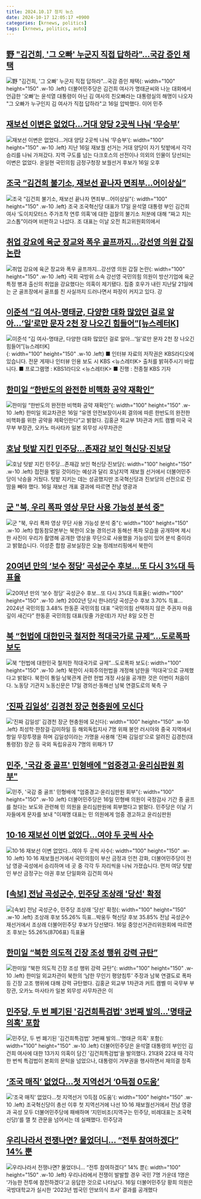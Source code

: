 ```yaml
---
title: 2024.10.17 정치 뉴스
date: 2024-10-17 12:05:17 +0900
categories: [krnews, politics]
tags: [krnews, politics, auto]
---
```

## [野 "김건희, '그 오빠' 누군지 직접 답하라"…국감 증인 채택](https://n.news.naver.com/mnews/article/015/0005044789)

![野 "김건희, '그 오빠' 누군지 직접 답하라"…국감 증인 채택](https://mimgnews.pstatic.net/image/origin/015/2024/10/16/5044789.jpg?type=nf220_150){: width="100" height="150" .w-10 .left}
더불어민주당은 김건희 여사가 명태균씨와 나눈 대화에서 언급한 '오빠'는 윤석열 대통령이 아닌 김 여사의 친오빠라는 대통령실의 해명이 나오자 "그 오빠가 누구인지 김 여사가 직접 답하라"고 16일 압박했다. 이어 민주

## [재보선 이변은 없었다…거대 양당 2곳씩 나눠 ‘무승부’](https://n.news.naver.com/mnews/article/018/0005860683)

![재보선 이변은 없었다…거대 양당 2곳씩 나눠 ‘무승부’](https://mimgnews.pstatic.net/image/origin/018/2024/10/17/5860683.jpg?type=nf220_150){: width="100" height="150" .w-10 .left}
지난 16일 재보궐 선거는 거대 양당이 자기 텃밭에서 각각 승리를 나눠 가져갔다. 지역 구도를 넘는 다크호스의 선전이나 의외의 인물이 당선되는 이변은 없었다. 윤일현 국민의힘 금정구청장 보궐선거 후보가 16일 오후

## [조국 “김건희 불기소, 재보선 끝나자 면죄부…어이상실”](https://n.news.naver.com/mnews/article/005/0001731959)

![조국 “김건희 불기소, 재보선 끝나자 면죄부…어이상실”](https://mimgnews.pstatic.net/image/origin/005/2024/10/17/1731959.jpg?type=nf220_150){: width="100" height="150" .w-10 .left}
조국 조국혁신당 대표가 17일 윤석열 대통령 부인 김건희 여사 ‘도이치모터스 주가조작 연루 의혹’에 대한 검찰의 불기소 처분에 대해 “짜고 치는 고스톱”이라며 비판하고 나섰다. 조 대표는 이날 오전 최고위원회의에서

## [취업 강요에 육군 장교와 폭우 골프까지…강선영 의원 갑질 논란](https://n.news.naver.com/mnews/article/277/0005485511)

![취업 강요에 육군 장교와 폭우 골프까지…강선영 의원 갑질 논란](https://mimgnews.pstatic.net/image/origin/277/2024/10/17/5485511.jpg?type=nf220_150){: width="100" height="150" .w-10 .left}
국회 국방위 소속 강선영 국민의힘 의원이 방산기업에 육군 특정 병과 출신의 취업을 강요했다는 의혹이 제기됐다. 집중 호우가 내린 지난달 21일에는 군 골프장에서 골프를 친 사실까지 드러나면서 파장이 커지고 있다. 강

## [이준석 “김 여사-명태균, 다양한 대화 많았던 걸로 알아…‘일’로만 문자 2천 장 나오긴 힘들어”[뉴스레터K]](https://n.news.naver.com/mnews/article/056/0011819820)

![이준석 “김 여사-명태균, 다양한 대화 많았던 걸로 알아…‘일’로만 문자 2천 장 나오긴 힘들어”[뉴스레터K]](https://mimgnews.pstatic.net/image/origin/056/2024/10/16/11819820.jpg?type=nf220_150){: width="100" height="150" .w-10 .left}
■ 인터뷰 자료의 저작권은 KBS라디오에 있습니다. 전문 게재나 인터뷰 인용 보도 시 KBS <뉴스레터K> 출처를 밝혀주시기 바랍니다. ■ 프로그램명 : KBS1라디오 <뉴스레터K> ■ 진행 : 전종철 KBS 기자

## [한미일 “한반도의 완전한 비핵화 공약 재확인”](https://n.news.naver.com/mnews/article/016/0002374990)

![한미일 “한반도의 완전한 비핵화 공약 재확인”](https://mimgnews.pstatic.net/image/origin/016/2024/10/16/2374990.jpg?type=nf220_150){: width="100" height="150" .w-10 .left}
한미일 외교차관은 16일 “유엔 안전보장이사회 결의에 따른 한반도의 완전한 비핵화를 위한 공약을 제확인한다”고 밝혔다. 김홍균 외교부 1차관과 커트 캠벨 미국 국무부 부장관, 오카노 마사타카 일본 외무성 사무차관은

## [호남 텃밭 지킨 민주당…존재감 보인 혁신당·진보당](https://n.news.naver.com/mnews/article/018/0005860679)

![호남 텃밭 지킨 민주당…존재감 보인 혁신당·진보당](https://mimgnews.pstatic.net/image/origin/018/2024/10/17/5860679.jpg?type=nf220_150){: width="100" height="150" .w-10 .left}
접전을 벌일 것이라는 예상과 달리 호남지역 재보궐 선거에서 더불어민주당이 낙승을 거뒀다. 텃밭 지키는 데는 성공했지만 조국혁신당과 진보당의 선전으로 진땀을 빼야 했다. 16일 재보선 개표 결과에 따르면 전남 영광과

## [군 "북, 우리 폭파 영상 무단 사용 가능성 분석 중"](https://n.news.naver.com/mnews/article/052/0002100853)

![군 "북, 우리 폭파 영상 무단 사용 가능성 분석 중"](https://mimgnews.pstatic.net/image/origin/052/2024/10/17/2100853.jpg?type=nf220_150){: width="100" height="150" .w-10 .left}
합동참모본부는 북한이 오늘 경의선과 동해선 폭파 모습을 공개하며 제시한 사진이 우리가 촬영해 공개한 영상을 무단으로 사용했을 가능성이 있어 분석 중이라고 밝혔습니다. 이성준 합참 공보실장은 오늘 정례브리핑에서 북한이

## [20여년 만의 ‘보수 정당’ 곡성군수 후보…또 다시 3%대 득표율](https://n.news.naver.com/mnews/article/022/0003977545)

![20여년 만의 ‘보수 정당’ 곡성군수 후보…또 다시 3%대 득표율](https://mimgnews.pstatic.net/image/origin/022/2024/10/17/3977545.jpg?type=nf220_150){: width="100" height="150" .w-10 .left}
2002년 당시 한나라당 곡성군수 후보 3.70% 득표…2024년 국민의힘 3.48% 한동훈 국민의힘 대표 “국민의힘 선택하지 않은 주권자 마음 깊이 새긴다” 한동훈 국민의힘 대표(뒷줄 가운데)가 지난 8일 오전 전

## [북 “헌법에 대한민국 철저한 적대국가로 규제”…도로폭파 보도](https://n.news.naver.com/mnews/article/023/0003864584)

![북 “헌법에 대한민국 철저한 적대국가로 규제”…도로폭파 보도](https://mimgnews.pstatic.net/image/origin/023/2024/10/17/3864584.jpg?type=nf220_150){: width="100" height="150" .w-10 .left}
북한이 사회주의헌법을 개정해 남한을 ‘적대국’으로 규제했다고 밝혔다. 북한이 통일·남북관계 관련 헌법 개정 사실을 공개한 것은 이번이 처음이다. 노동당 기관지 노동신문은 17일 경의선·동해선 남북 연결도로의 북측 구

## [‘진짜 김일성’ 김경천 장군 현충원에 모신다](https://n.news.naver.com/mnews/article/021/0002665833)

![‘진짜 김일성’ 김경천 장군 현충원에 모신다](https://mimgnews.pstatic.net/image/origin/021/2024/10/17/2665833.jpg?type=nf220_150){: width="100" height="150" .w-10 .left}
최성학·한창걸·김미하일 등 해외독립지사 7명 위패 봉안 러시아와 중국 지역에서 항일 무장투쟁을 하며 김일성이라는 가명을 사용해 ‘진짜 김일성’으로 알려진 김경천(대통령장) 장군 등 국외 독립유공자 7명의 위패가 17

## [민주, '국감 중 골프' 민형배에 "엄중경고·윤리심판원 회부"](https://n.news.naver.com/mnews/article/001/0014987829)

![민주, '국감 중 골프' 민형배에 "엄중경고·윤리심판원 회부"](https://mimgnews.pstatic.net/image/origin/001/2024/10/16/14987829.jpg?type=nf220_150){: width="100" height="150" .w-10 .left}
더불어민주당은 16일 민형배 의원이 국정감사 기간 중 골프를 쳤다는 보도와 관련해 민 의원을 윤리심판원에 회부했다고 밝혔다. 민주당은 이날 기자들에게 문자를 보내 "이재명 대표는 민 의원에게 엄중 경고하고 윤리심판원

## [10·16 재보선 이변 없었다...여야 두 곳씩 사수](https://n.news.naver.com/mnews/article/057/0001847626)

![10·16 재보선 이변 없었다...여야 두 곳씩 사수](https://mimgnews.pstatic.net/image/origin/057/2024/10/17/1847626.jpg?type=nf220_150){: width="100" height="150" .w-10 .left}
10·16 재보궐선거에서 국민의힘이 부산 금정과 인천 강화, 더불어민주당이 전남 영광·곡성에서 승리하며 네 곳 중 각각 두 자리씩을 나눠 가졌습니다. 먼저 여당 텃밭인 부산 금정구는 야권 후보 단일화와 김건희 여사

## [[속보] 전남 곡성군수, 민주당 조상래 '당선' 확정](https://n.news.naver.com/mnews/article/629/0000329670)

![[속보] 전남 곡성군수, 민주당 조상래 '당선' 확정](https://mimgnews.pstatic.net/image/origin/629/2024/10/16/329670.jpg?type=nf220_150){: width="100" height="150" .w-10 .left}
조상래 후보 55.26% 득표…박웅두 혁신당 후보 35.85% 전남 곡성군수 재선거에서 조상래 더불어민주당 후보가 당선됐다. 16일 중앙선거관리위원회에 따르면 조 후보는 55.26%(﻿8706표) 득표율

## [한미일 “북한 의도적 긴장 조성 행위 강력 규탄”](https://n.news.naver.com/mnews/article/082/0001293159)

![한미일 “북한 의도적 긴장 조성 행위 강력 규탄”](https://mimgnews.pstatic.net/image/origin/082/2024/10/16/1293159.jpg?type=nf220_150){: width="100" height="150" .w-10 .left}
한미일 외교차관이 북한의 ‘남한 무인기 평양침투’ 주장과 남북 연결도로 폭파 등 긴장 고조 행위에 대해 강력 규탄했다. 김홍균 외교부 1차관과 커트 캠벨 미 국무부 부장관, 오카노 마사타카 일본 외무성 사무차관은 이

## [민주당, 두 번 폐기된 '김건희특검법' 3번째 발의…'명태균 의혹' 포함](https://n.news.naver.com/mnews/article/277/0005485644)

![민주당, 두 번 폐기된 '김건희특검법' 3번째 발의…'명태균 의혹' 포함](https://mimgnews.pstatic.net/image/origin/277/2024/10/17/5485644.jpg?type=nf220_150){: width="100" height="150" .w-10 .left}
더불어민주당은 윤석열 대통령의 부인인 김건희 여사에 대한 13가지 의혹이 담긴 '김건희특검법'을 발의했다. 21대와 22대 때 각각 한 번씩 특검법이 본회의 문턱을 넘었으나, 대통령이 거부권을 행사하면서 재의결 정족

## [‘조국 매직’ 없었다...첫 지역선거 ‘0득점 0도움’](https://n.news.naver.com/mnews/article/016/0002375291)

![‘조국 매직’ 없었다...첫 지역선거 ‘0득점 0도움’](https://mimgnews.pstatic.net/image/origin/016/2024/10/17/2375291.jpg?type=nf220_150){: width="100" height="150" .w-10 .left}
조국혁신당이 총선 이후 첫 지역선거에 나선 10·16 재보궐선거에서 전남 영광과 곡성 모두 더불어민주당에 패배하며 ‘지민비조(지역구는 민주당, 비례대표는 조국혁신당)’를 깰 첫 관문을 넘어서는 데 실패했다. 민주당과

## [우리나라서 전쟁나면? 물었더니... “전투 참여하겠다” 14% 뿐](https://n.news.naver.com/mnews/article/023/0003864480)

![우리나라서 전쟁나면? 물었더니... “전투 참여하겠다” 14% 뿐](https://mimgnews.pstatic.net/image/origin/023/2024/10/16/3864480.jpg?type=nf220_150){: width="100" height="150" .w-10 .left}
우리나라에서 전쟁이 발발할 경우 국민 7명 가운데 1명은 ‘가능한 전투에 참전하겠다’고 응답한 것으로 나타났다. 16일 더불어민주당 황희 의원은 국방대학교가 실시한 ‘2023년 범국민 안보의식 조사’ 결과를 공개했다

